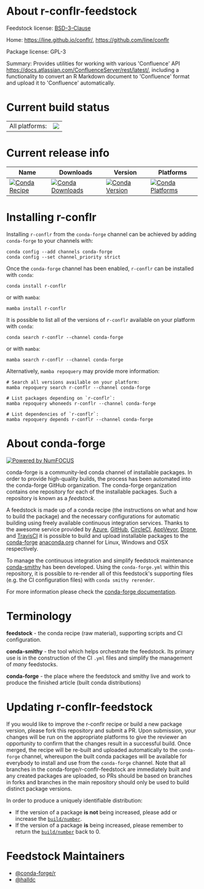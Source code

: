 About r-conflr-feedstock
========================

Feedstock license: [BSD-3-Clause](https://github.com/conda-forge/r-conflr-feedstock/blob/main/LICENSE.txt)

Home: https://line.github.io/conflr/, https://github.com/line/conflr

Package license: GPL-3

Summary: Provides utilities for working with various 'Confluence' API <https://docs.atlassian.com/ConfluenceServer/rest/latest/>, including a functionality to convert an R Markdown document to 'Confluence' format and upload it to 'Confluence' automatically.

Current build status
====================


<table><tr><td>All platforms:</td>
    <td>
      <a href="https://dev.azure.com/conda-forge/feedstock-builds/_build/latest?definitionId=9568&branchName=main">
        <img src="https://dev.azure.com/conda-forge/feedstock-builds/_apis/build/status/r-conflr-feedstock?branchName=main">
      </a>
    </td>
  </tr>
</table>

Current release info
====================

| Name | Downloads | Version | Platforms |
| --- | --- | --- | --- |
| [![Conda Recipe](https://img.shields.io/badge/recipe-r--conflr-green.svg)](https://anaconda.org/conda-forge/r-conflr) | [![Conda Downloads](https://img.shields.io/conda/dn/conda-forge/r-conflr.svg)](https://anaconda.org/conda-forge/r-conflr) | [![Conda Version](https://img.shields.io/conda/vn/conda-forge/r-conflr.svg)](https://anaconda.org/conda-forge/r-conflr) | [![Conda Platforms](https://img.shields.io/conda/pn/conda-forge/r-conflr.svg)](https://anaconda.org/conda-forge/r-conflr) |

Installing r-conflr
===================

Installing `r-conflr` from the `conda-forge` channel can be achieved by adding `conda-forge` to your channels with:

```
conda config --add channels conda-forge
conda config --set channel_priority strict
```

Once the `conda-forge` channel has been enabled, `r-conflr` can be installed with `conda`:

```
conda install r-conflr
```

or with `mamba`:

```
mamba install r-conflr
```

It is possible to list all of the versions of `r-conflr` available on your platform with `conda`:

```
conda search r-conflr --channel conda-forge
```

or with `mamba`:

```
mamba search r-conflr --channel conda-forge
```

Alternatively, `mamba repoquery` may provide more information:

```
# Search all versions available on your platform:
mamba repoquery search r-conflr --channel conda-forge

# List packages depending on `r-conflr`:
mamba repoquery whoneeds r-conflr --channel conda-forge

# List dependencies of `r-conflr`:
mamba repoquery depends r-conflr --channel conda-forge
```


About conda-forge
=================

[![Powered by
NumFOCUS](https://img.shields.io/badge/powered%20by-NumFOCUS-orange.svg?style=flat&colorA=E1523D&colorB=007D8A)](https://numfocus.org)

conda-forge is a community-led conda channel of installable packages.
In order to provide high-quality builds, the process has been automated into the
conda-forge GitHub organization. The conda-forge organization contains one repository
for each of the installable packages. Such a repository is known as a *feedstock*.

A feedstock is made up of a conda recipe (the instructions on what and how to build
the package) and the necessary configurations for automatic building using freely
available continuous integration services. Thanks to the awesome service provided by
[Azure](https://azure.microsoft.com/en-us/services/devops/), [GitHub](https://github.com/),
[CircleCI](https://circleci.com/), [AppVeyor](https://www.appveyor.com/),
[Drone](https://cloud.drone.io/welcome), and [TravisCI](https://travis-ci.com/)
it is possible to build and upload installable packages to the
[conda-forge](https://anaconda.org/conda-forge) [anaconda.org](https://anaconda.org/)
channel for Linux, Windows and OSX respectively.

To manage the continuous integration and simplify feedstock maintenance
[conda-smithy](https://github.com/conda-forge/conda-smithy) has been developed.
Using the ``conda-forge.yml`` within this repository, it is possible to re-render all of
this feedstock's supporting files (e.g. the CI configuration files) with ``conda smithy rerender``.

For more information please check the [conda-forge documentation](https://conda-forge.org/docs/).

Terminology
===========

**feedstock** - the conda recipe (raw material), supporting scripts and CI configuration.

**conda-smithy** - the tool which helps orchestrate the feedstock.
                   Its primary use is in the construction of the CI ``.yml`` files
                   and simplify the management of *many* feedstocks.

**conda-forge** - the place where the feedstock and smithy live and work to
                  produce the finished article (built conda distributions)


Updating r-conflr-feedstock
===========================

If you would like to improve the r-conflr recipe or build a new
package version, please fork this repository and submit a PR. Upon submission,
your changes will be run on the appropriate platforms to give the reviewer an
opportunity to confirm that the changes result in a successful build. Once
merged, the recipe will be re-built and uploaded automatically to the
`conda-forge` channel, whereupon the built conda packages will be available for
everybody to install and use from the `conda-forge` channel.
Note that all branches in the conda-forge/r-conflr-feedstock are
immediately built and any created packages are uploaded, so PRs should be based
on branches in forks and branches in the main repository should only be used to
build distinct package versions.

In order to produce a uniquely identifiable distribution:
 * If the version of a package **is not** being increased, please add or increase
   the [``build/number``](https://docs.conda.io/projects/conda-build/en/latest/resources/define-metadata.html#build-number-and-string).
 * If the version of a package **is** being increased, please remember to return
   the [``build/number``](https://docs.conda.io/projects/conda-build/en/latest/resources/define-metadata.html#build-number-and-string)
   back to 0.

Feedstock Maintainers
=====================

* [@conda-forge/r](https://github.com/orgs/conda-forge/teams/r/)
* [@halldc](https://github.com/halldc/)

